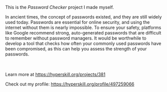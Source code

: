 This is the *Password Checker* project I made myself.


<p>In ancient times, the concept of passwords existed, and they are still widely used today. Passwords are essential for online security, and using the internet without them is nearly impossible. To ensure your safety, platforms like Google recommend strong, auto-generated passwords that are difficult to remember without password managers. It would be worthwhile to develop a tool that checks how often your commonly used passwords have been compromised, as this can help you assess the strength of your passwords.</p><br/><br/>Learn more at <a href="https://hyperskill.org/projects/381?utm_source=ide&utm_medium=ide&utm_campaign=ide&utm_content=project-card">https://hyperskill.org/projects/381</a>



Check out my profile: https://hyperskill.org/profile/497259066
